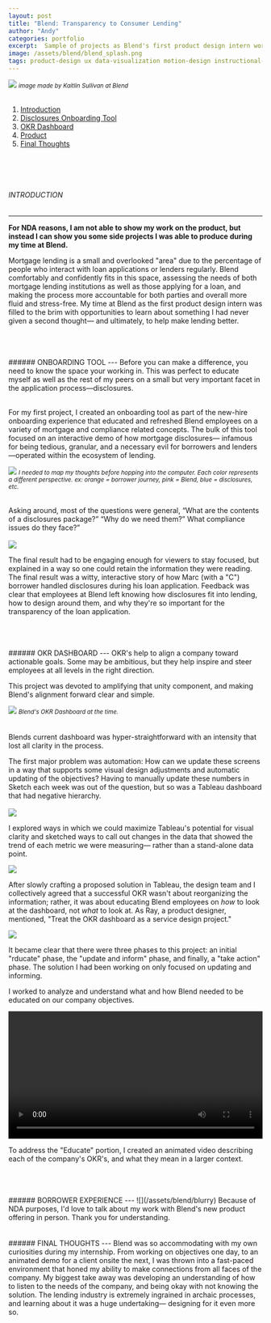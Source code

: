 ```yaml
---
layout: post
title: "Blend: Transparency to Consumer Lending"
author: "Andy"
categories: portfolio
excerpt:  Sample of projects as Blend's first product design intern working on their white-label SaaS platform, helping to deliver speed and transparency to the consumer lending ecosystem.
image: /assets/blend/blend_splash.png
tags: product-design ux data-visualization motion-design instructional-design visual-design research learning-design
---
```


![](/assets/blend/home-product.png)
<small>*image made by Kaitlin Sullivan at Blend*</small>
<br>
<br>

1. [Introduction](#introduction)
2. [Disclosures Onboarding Tool](#disclosures)
3. [OKR Dashboard](#okrs)
4. [Product](#product)
5. [Final Thoughts](#fl)
<br>
<br>
<br>

<a name="introduction"></a>
###### INTRODUCTION
---
**For NDA reasons, I am not able to show my work on the product, but instead I can show you some side projects I was able to produce during my time at Blend.**

Mortgage lending is a small and overlooked "area" due to the percentage of people who interact with loan applications or lenders regularly. Blend comfortably and confidently fits in this space, assessing the needs of both mortgage lending institutions as well as those applying for a loan, and making the process more accountable for both parties and overall more fluid and stress-free. My time at Blend as the first product design intern was filled to the brim with opportunities to learn about something I had never given a second thought— and ultimately, to help make  lending better.

<br>
<Br>
<br>
<a name="disclosures"></a>
###### ONBOARDING TOOL
---
Before you can make a difference, you need to know the space your working in. This was perfect to educate myself as well as the rest of my peers on a small but very important facet in the application process—disclosures.
<br>
<br>

For my first project, I created an onboarding tool as part of the new-hire onboarding experience that educated and refreshed Blend employees on a variety of mortgage and compliance related concepts. The bulk of this tool focused on an interactive demo of how mortgage disclosures— infamous for being tedious, granular, and a necessary evil for borrowers and lenders—operated within the ecosystem of lending.

![](/assets/blend/disclosurespaper.jpeg)
<small>*I needed to map my thoughts before hopping into the computer. Each color represents a different perspective. ex: orange = borrower journey, pink = Blend, blue = disclosures, etc.*</small>
<br>
<br>

Asking around, most of the questions were general, “What are the contents of a disclosures package?” “Why do we need them?” What compliance issues do they face?”
<br>
<br>
![](/assets/blend/disclosures.png)

The final result had to be engaging enough for viewers to stay focused, but explained in a way so one could retain the information they were reading. The final result was a witty, interactive story of how Marc (with a "C") borrower handled disclosures during his loan application. Feedback was clear that employees at Blend left knowing how disclosures fit into lending, how to design around them, and why they're so important for the transparency of the loan application.

<br>
<Br>
<br>
<a name="okrs"></a>
###### OKR DASHBOARD
---
OKR's help to align a company toward actionable goals. Some may be ambitious, but they help inspire and steer employees at all levels in the right direction.

This project was devoted to amplifying that unity component, and making Blend's alignment forward clear and simple.

![](/assets/blend/oldokr.png)
<small>*Blend's OKR Dashboard at the time.*</small>
<br>
<br>
<br>
Blends current dashboard was hyper-straightforward with an intensity that lost all clarity in the process.

The first major problem was automation: How can we update these screens in a way that supports some visual design adjustments and automatic updating of the objectives? Having to manually update these numbers in Sketch each week was out of the question, but so was a Tableau dashboard that had negative hierarchy.
<br>
<br>
![](/assets/blend/okrdraft.png)
<br>

I explored ways in which we could maximize Tableau's potential for visual clarity and sketched ways to call out changes in the data that showed the trend of each metric we were measuring— rather than a stand-alone data point.

![](/assets/blend/solution1.png)
<br>


After slowly crafting a proposed solution in Tableau, the design team and I collectively agreed that a successful OKR wasn't about reorganizing the information; rather, it was about educating Blend employees on *how* to look at the dashboard, not *what* to look at. As Ray, a product designer, mentioned, "Treat the OKR dashboard as a service design project."


![](/assets/blend/okrfoamcore.jpeg)
<br>


It became clear that there were three phases to this project: an initial "rducate" phase, the "update and inform" phase, and finally, a "take action" phase. The solution I had been working on only focused on updating and informing.

I worked to analyze and understand what and how Blend needed to be educated on our company objectives.

<video width="100%" autoplay loop>
  <source src="/assets/blend/okreducation.mp4" type="video/mp4" />
  Your browser does not support the video tag.
</video>

To address the "Educate" portion, I created an animated video describing each of the company's OKR's, and what they mean in a larger context.

<br>
<Br>
<br>
<a name="product"></a>
###### BORROWER EXPERIENCE
---
![](/assets/blend/blurry)
Because of NDA purposes, I'd love to talk about my work with Blend's new product offering in person. Thank you for understanding.
<br>
<Br>
<br>
<a name="fl"></a>
###### FINAL THOUGHTS
---
Blend was so accommodating with my own curiosities during my internship. From working on objectives one day, to an animated demo for a client onsite the next, I was thrown into a fast-paced environment that honed my ability to make connections from all faces of the company. My biggest take away was developing an understanding of how to listen to the needs of the company, and being okay with not knowing the solution. The lending industry is extremely ingrained in archaic processes, and learning about it was a huge undertaking— designing for it even more so.
<br>
<Br>
<br>
